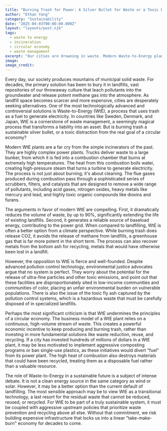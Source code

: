 ```yaml
---
title: "Burning Trash for Power: A Silver Bullet for Waste or a Toxic Distraction?"
author: "Ethan Yang"
category: "Sustainability"
date: "2025-04-03T00:00:00.000Z"
layout: "layouts/post.njk"
tags:
  - waste to energy
  - incineration
  - circular economy
  - waste management
excerpt: "Our cities are drowning in waste. Modern Waste-to-Energy plants promise a neat solution: burn the trash, generate electricity, and make landfills a thing of the past. But critics warn of toxic air pollution and a system that undermines recycling."
image: 
image_credit: 
---
```


Every day, our society produces mountains of municipal solid waste. For decades, the primary solution has been to bury it in landfills, vast repositories of our throwaway culture that leach pollutants into the groundwater and release potent methane gas into the atmosphere. As landfill space becomes scarcer and more expensive, cities are desperately seeking alternatives. One of the most technologically advanced and controversial solutions is Waste-to-Energy (WtE), a process that uses trash as a fuel to generate electricity. In countries like Sweden, Denmark, and Japan, WtE is a cornerstone of waste management, a seemingly magical process that transforms a liability into an asset. But is burning trash a sustainable silver bullet, or a toxic distraction from the real goal of a circular economy?

Modern WtE plants are a far cry from the simple incinerators of the past. They are highly complex power plants. Trucks deliver waste to a large bunker, from which it is fed into a combustion chamber that burns at extremely high temperatures. The heat from this combustion boils water, creating high-pressure steam that turns a turbine to generate electricity. The process is not just about burning; it's about cleaning. The flue gases produced during combustion pass through a sophisticated series of scrubbers, filters, and catalysts that are designed to remove a wide range of pollutants, including acid gases, nitrogen oxides, heavy metals like mercury and lead, and highly toxic organic compounds like dioxins and furans.

The arguments in favor of modern WtE are compelling. First, it dramatically reduces the volume of waste, by up to 90%, significantly extending the life of existing landfills. Second, it generates a reliable source of baseload energy, contributing to the power grid. When compared to landfilling, WtE is often a better option from a climate perspective. While burning trash does release CO2, it avoids the release of methane from landfills, a greenhouse gas that is far more potent in the short term. The process can also recover metals from the bottom ash for recycling, metals that would have otherwise been lost in a landfill.

However, the opposition to WtE is fierce and well-founded. Despite advanced pollution control technology, environmental justice advocates argue that no system is perfect. They worry about the potential for the release of ultra-fine particles and other toxic emissions, and point out that these facilities are disproportionately sited in low-income communities and communities of color, placing an unfair environmental burden on vulnerable populations. There is also the issue of the toxic fly ash captured by the pollution control systems, which is a hazardous waste that must be carefully disposed of in specialized landfills.

Perhaps the most significant criticism is that WtE undermines the principles of a circular economy. The business model of a WtE plant relies on a continuous, high-volume stream of waste. This creates a powerful economic incentive to keep producing and burning trash, rather than investing in more fundamental solutions like waste reduction, reuse, and recycling. If a city has invested hundreds of millions of dollars in a WtE plant, it may be less motivated to implement aggressive composting programs or ban single-use plastics, as these initiatives would divert "fuel" from its power plant. The high heat of combustion also destroys materials that could have been recycled, treating them as a disposable fuel rather than a valuable resource.

The role of Waste-to-Energy in a sustainable future is a subject of intense debate. It is not a clean energy source in the same category as wind or solar. However, it may be a better option than the current default of landfilling. The most sensible approach may be to view WtE as a transitional technology, a last resort for the residual waste that cannot be reduced, reused, or recycled. For WtE to be part of a truly sustainable system, it must be coupled with aggressive upstream policies that prioritize waste prevention and recycling above all else. Without that commitment, we risk building expensive infrastructure that locks us into a linear "take-make-burn" economy for decades to come.
